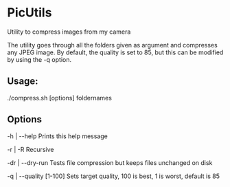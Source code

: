 # PicUtils
Utility to compress images from my camera

The utility goes through all the folders given as argument and compresses any JPEG image.
By default, the quality is set to 85, but this can be modified by using the -q option.

## Usage:
./compress.sh [options] foldernames

## Options
 -h  | --help			Prints this help message
 
 -r  | -R  			Recursive
 
 -dr | --dry-run  		Tests file compression but keeps files unchanged on disk
 
 -q  | --quality [1-100] 	Sets target quality, 100 is best, 1 is worst, default is 85
 

